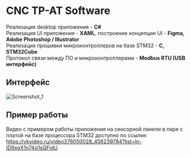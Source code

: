 # CNC TP-AT Software
Реализация desktop приложения - <b>C#</b> <br>
Реализация UI приложения - <b>XAML</b>, построение концепции UI - <b>Figma, Adobe Photoshop / Illustrator</b> <br>
Реализация прошивки микроконтроллеров на базе STM32 - <b>C, STM32Cube</b> <br>
Протокол связи между ПО и микроконтроллерами - <b>Modbus RTU (USB интерфейс)</b> <br>

## Интерфейс
![Screenshot_1](https://github.com/user-attachments/assets/825be642-cd13-4e1b-a990-a332fda651c0)

## Пример работы
Видео с примером работы приложения на сенсорной панели в паре с платой на базе процессора STM32 доступно по ссылке:
<url>https://vkvideo.ru/video376050028_456239784?list=ln-ID9xgX1n74q1sQFjdU</url>

